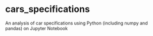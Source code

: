 # cars_specifications
An analysis of car specifications using Python (including numpy and pandas) on Jupyter Notebook




